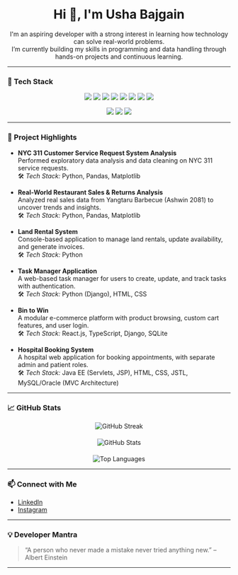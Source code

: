<h1 align="center">Hi 👋, I'm Usha Bajgain</h1>

<p align="center">
  I'm an aspiring developer with a strong interest in learning how technology can solve real-world problems.<br>
  I’m currently building my skills in programming and data handling through hands-on projects and continuous learning.
</p>

---

### 🧰 Tech Stack

<p align="center">
  <img src="https://img.shields.io/badge/Python-3776AB?style=for-the-badge&logo=python&logoColor=white"/>
  <img src="https://img.shields.io/badge/Java-ED8B00?style=for-the-badge&logo=openjdk&logoColor=white"/>
  <img src="https://img.shields.io/badge/HTML5-E34F26?style=for-the-badge&logo=html5&logoColor=white"/>
  <img src="https://img.shields.io/badge/CSS3-1572B6?style=for-the-badge&logo=css3&logoColor=white"/>
  <img src="https://img.shields.io/badge/SQL-336791?style=for-the-badge&logo=postgresql&logoColor=white"/>
  <img src="https://img.shields.io/badge/Django-092E20?style=for-the-badge&logo=django&logoColor=white"/>
  <img src="https://img.shields.io/badge/PostgreSQL-4169E1?style=for-the-badge&logo=postgresql&logoColor=white"/>
  <img src="https://img.shields.io/badge/MySQL-005C84?style=for-the-badge&logo=mysql&logoColor=white"/>
</p>

<p align="center">
  <img src="https://img.shields.io/badge/VS%20Code-007ACC?style=for-the-badge&logo=visualstudiocode&logoColor=white"/>
  <img src="https://img.shields.io/badge/Jupyter-F37626?style=for-the-badge&logo=jupyter&logoColor=white"/>
  <img src="https://img.shields.io/badge/GitHub-181717?style=for-the-badge&logo=github&logoColor=white"/>
</p>

---

### 🚀 Project Highlights

- **NYC 311 Customer Service Request System Analysis**  
  Performed exploratory data analysis and data cleaning on NYC 311 service requests.  
  🛠️ *Tech Stack:* Python, Pandas, Matplotlib

- **Real-World Restaurant Sales & Returns Analysis**  
  Analyzed real sales data from Yangtaru Barbecue (Ashwin 2081) to uncover trends and insights.  
  🛠️ *Tech Stack:* Python, Pandas, Matplotlib

- **Land Rental System**  
  Console-based application to manage land rentals, update availability, and generate invoices.  
  🛠️ *Tech Stack:* Python

- **Task Manager Application**  
  A web-based task manager for users to create, update, and track tasks with authentication.  
  🛠️ *Tech Stack:* Python (Django), HTML, CSS

- **Bin to Win**  
  A modular e-commerce platform with product browsing, custom cart features, and user login.  
  🛠️ *Tech Stack:* React.js, TypeScript, Django, SQLite

- **Hospital Booking System**  
  A hospital web application for booking appointments, with separate admin and patient roles.  
  🛠️ *Tech Stack:* Java EE (Servlets, JSP), HTML, CSS, JSTL, MySQL/Oracle (MVC Architecture)

---

### 📈 GitHub Stats

<p align="center">
  <img src="https://github-readme-streak-stats.herokuapp.com/?user=ushabajgain&theme=tokyonight" alt="GitHub Streak" style="margin-bottom: 20px;" />
  <br />
  <img src="https://github-readme-stats.vercel.app/api?username=ushabajgain&show_icons=true&theme=tokyonight" alt="GitHub Stats" style="margin-bottom: 20px;" />
  <br />
  <img src="https://github-readme-stats.vercel.app/api/top-langs/?username=ushabajgain&layout=compact&theme=tokyonight" alt="Top Languages" />
</p>


---

### 📫 Connect with Me

- [LinkedIn](https://www.linkedin.com/in/usha-bajgain-1683282a7/)
- [Instagram](https://www.instagram.com/usharchivess/)

---

### 💡 Developer Mantra

> “A person who never made a mistake never tried anything new.” – Albert Einstein

---
